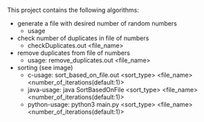 This project contains the following algorithms:
* generate a file with desired number of random numbers
	* usage
* check number of duplicates in file of numbers
	* checkDuplicates.out <file_name>
* remove duplicates from file of numbers
	* usage: remove_duplicates.out <file_name>
* sorting (see image)
	* c-usage: sort_based_on_file.out <sort_type> <file_name> <number_of_iterations(default:1)>
	* java-usage: java SortBasedOnFile <sort_type> <file_name> <number_of_iterations(default:1)>
	* python-usage: python3 main.py <sort_type> <file_name> <number_of_iterations(default:1)>
